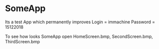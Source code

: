 # SomeApp
Its a test App which permanently improves
Login = immachine
Password = 15122018

To see how looks SomeApp open HomeScreen.bmp, SecondScreen.bmp, ThirdScreen.bmp
